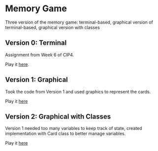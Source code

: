 # Memory Game

Three version of the memory game: terminal-based, graphical version of terminal-based, graphical version with classes

## Version 0: Terminal
Assignment from Week 6 of CIP4.

Play it [here](https://codeinplace.stanford.edu/cip4/share/egKGyAMew3K2f22EdXS4).

## Version 1: Graphical
Took the code from Version 1 and used graphics to represent the cards.

Play it [here](https://codeinplace.stanford.edu/cip4/share/C9ltPTc1Y9TF75d5QNr3)

## Version 2: Graphical with Classes
Version 1 needed too many variables to keep track of state, created implementation with Card class to better manage variables.

Play it [here](https://codeinplace.stanford.edu/cip4/share/lnaPDLEWdV1ebA7JjV2T)
